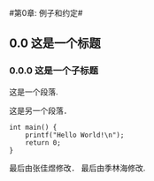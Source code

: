 #第0章: 例子和约定#
## 0.0 这是一个标题 ##
### 0.0.0 这是一个子标题 ###
这是一个段落.

这是另一个段落．

	int main() {
		printf("Hello World!\n");
		return 0;
	}

最后由张佳煜修改．
最后由季林海修改.



